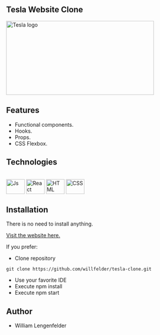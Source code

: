 ## Tesla Website Clone

<img src="https://cdn.mos.cms.futurecdn.net/xz4NVQhHaHShErxar7YLn.jpg" alt="Tesla logo" style="height: 200px; width:400px;"/>

## Features
- Functional components.
- Hooks.
- Props.
- CSS Flexbox.

## Technologies

<div style="display: inline_block"><br>
  <img align="center" alt="Js" height="40" width="50" src="https://cdn.jsdelivr.net/gh/devicons/devicon/icons/javascript/javascript-original.svg">
  <img align="center" alt="React" height="40" width="50" src="https://cdn.jsdelivr.net/gh/devicons/devicon/icons/react/react-original-wordmark.svg">
  <img align="center" alt="HTML" height="40" width="50" src="https://cdn.jsdelivr.net/gh/devicons/devicon/icons/html5/html5-original-wordmark.svg">
  <img align="center" alt="CSS" height="40" width="50" src="https://cdn.jsdelivr.net/gh/devicons/devicon/icons/css3/css3-original-wordmark.svg">
</div>

## Installation

There is no need to install anything.

[Visit the website here.](https://willfelder.github.io/tesla-clone/)

If you prefer:

- Clone repository

```
git clone https://github.com/willfelder/tesla-clone.git
``` 
- Use your favorite IDE
- Execute npm install
- Execute npm start

## Author

- William Lengenfelder
